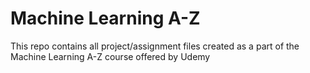 # Machine Learning A-Z

This repo contains all project/assignment files created as a part of the Machine Learning A-Z course offered by Udemy
